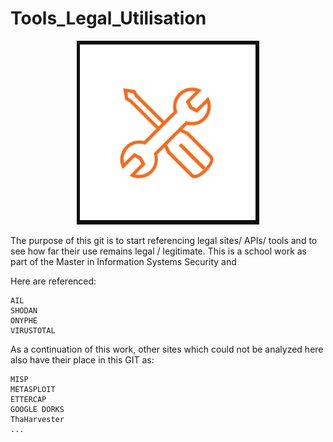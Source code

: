 # Tools_Legal_Utilisation
<p align="center"> 
<img src="https://github.com/MichalonCarpino/Tools_Legal_Utilisation/blob/main/Tools_Legal_Utilisation/images/tools.PNG?raw=true" alt="Sublime's custom image"/>
</p>

The purpose of this git is to start referencing legal sites/ APIs/ tools and to see how far their use remains legal / legitimate. This is a school work as part of the Master in Information Systems Security and

Here are referenced:

    AIL
    SHODAN
    ONYPHE
    VIRUSTOTAL
    
As a continuation of this work, other sites which could not be analyzed here also have their place in this GIT as:

    MISP
    METASPLOIT
    ETTERCAP
    GOOGLE DORKS
    ThaHarvester 
    ...

